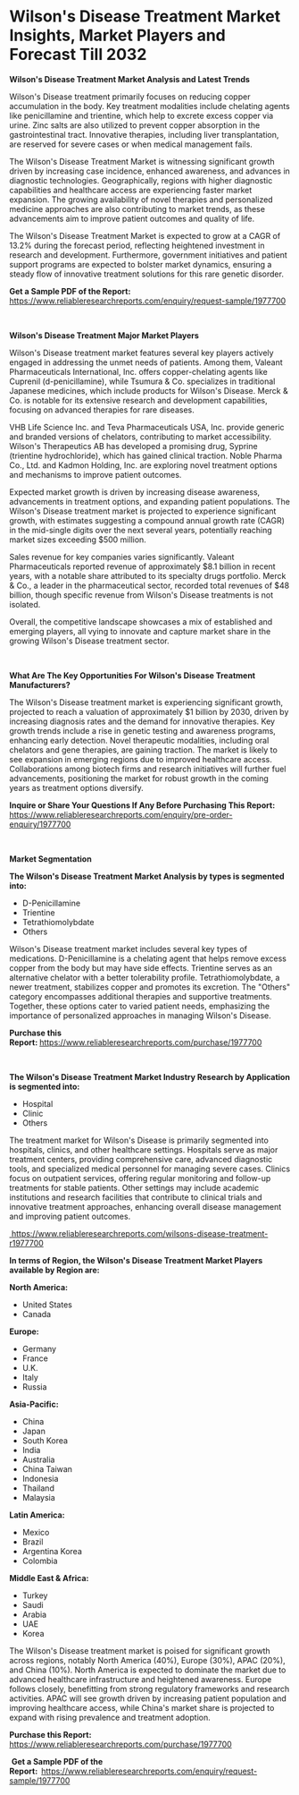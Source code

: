 <p><h1>Wilson's Disease Treatment Market Insights, Market Players and Forecast Till 2032</h1></p><p><strong>Wilson's Disease Treatment Market Analysis and Latest Trends</strong></p>
<p><p>Wilson's Disease treatment primarily focuses on reducing copper accumulation in the body. Key treatment modalities include chelating agents like penicillamine and trientine, which help to excrete excess copper via urine. Zinc salts are also utilized to prevent copper absorption in the gastrointestinal tract. Innovative therapies, including liver transplantation, are reserved for severe cases or when medical management fails. </p><p>The Wilson's Disease Treatment Market is witnessing significant growth driven by increasing case incidence, enhanced awareness, and advances in diagnostic technologies. Geographically, regions with higher diagnostic capabilities and healthcare access are experiencing faster market expansion. The growing availability of novel therapies and personalized medicine approaches are also contributing to market trends, as these advancements aim to improve patient outcomes and quality of life. </p><p>The Wilson's Disease Treatment Market is expected to grow at a CAGR of 13.2% during the forecast period, reflecting heightened investment in research and development. Furthermore, government initiatives and patient support programs are expected to bolster market dynamics, ensuring a steady flow of innovative treatment solutions for this rare genetic disorder.</p></p>
<p><strong>Get a Sample PDF of the Report:&nbsp;</strong> <a href="https://www.reliableresearchreports.com/enquiry/request-sample/1977700?utm_campaign=2239&utm_medium=2&utm_source=Github&utm_content=ia&utm_term=16042025&utm_id=wilsons-disease-treatment">https://www.reliableresearchreports.com/enquiry/request-sample/1977700</a></p>
<p>&nbsp;</p>
<p><strong>Wilson's Disease Treatment Major Market Players</strong></p>
<p><p>Wilson's Disease treatment market features several key players actively engaged in addressing the unmet needs of patients. Among them, Valeant Pharmaceuticals International, Inc. offers copper-chelating agents like Cuprenil (d-penicillamine), while Tsumura & Co. specializes in traditional Japanese medicines, which include products for Wilson's Disease. Merck & Co. is notable for its extensive research and development capabilities, focusing on advanced therapies for rare diseases.</p><p>VHB Life Science Inc. and Teva Pharmaceuticals USA, Inc. provide generic and branded versions of chelators, contributing to market accessibility. Wilson's Therapeutics AB has developed a promising drug, Syprine (trientine hydrochloride), which has gained clinical traction. Noble Pharma Co., Ltd. and Kadmon Holding, Inc. are exploring novel treatment options and mechanisms to improve patient outcomes.</p><p>Expected market growth is driven by increasing disease awareness, advancements in treatment options, and expanding patient populations. The Wilson's Disease treatment market is projected to experience significant growth, with estimates suggesting a compound annual growth rate (CAGR) in the mid-single digits over the next several years, potentially reaching market sizes exceeding $500 million.</p><p>Sales revenue for key companies varies significantly. Valeant Pharmaceuticals reported revenue of approximately $8.1 billion in recent years, with a notable share attributed to its specialty drugs portfolio. Merck & Co., a leader in the pharmaceutical sector, recorded total revenues of $48 billion, though specific revenue from Wilson's Disease treatments is not isolated. </p><p>Overall, the competitive landscape showcases a mix of established and emerging players, all vying to innovate and capture market share in the growing Wilson's Disease treatment sector.</p></p>
<p>&nbsp;</p>
<p><strong>What Are The Key Opportunities For Wilson's Disease Treatment Manufacturers?</strong></p>
<p><p>The Wilson's Disease treatment market is experiencing significant growth, projected to reach a valuation of approximately $1 billion by 2030, driven by increasing diagnosis rates and the demand for innovative therapies. Key growth trends include a rise in genetic testing and awareness programs, enhancing early detection. Novel therapeutic modalities, including oral chelators and gene therapies, are gaining traction. The market is likely to see expansion in emerging regions due to improved healthcare access. Collaborations among biotech firms and research initiatives will further fuel advancements, positioning the market for robust growth in the coming years as treatment options diversify.</p></p>
<p><strong>Inquire or Share Your Questions If Any Before Purchasing This Report:</strong> <a href="https://www.reliableresearchreports.com/enquiry/pre-order-enquiry/1977700?utm_campaign=2239&utm_medium=2&utm_source=Github&utm_content=ia&utm_term=16042025&utm_id=wilsons-disease-treatment">https://www.reliableresearchreports.com/enquiry/pre-order-enquiry/1977700</a></p>
<p>&nbsp;</p>
<p><strong>Market Segmentation</strong></p>
<p><strong>The Wilson's Disease Treatment Market Analysis by types is segmented into:</strong></p>
<p><ul><li>D-Penicillamine</li><li>Trientine</li><li>Tetrathiomolybdate</li><li>Others</li></ul></p>
<p><p>Wilson's Disease treatment market includes several key types of medications. D-Penicillamine is a chelating agent that helps remove excess copper from the body but may have side effects. Trientine serves as an alternative chelator with a better tolerability profile. Tetrathiomolybdate, a newer treatment, stabilizes copper and promotes its excretion. The "Others" category encompasses additional therapies and supportive treatments. Together, these options cater to varied patient needs, emphasizing the importance of personalized approaches in managing Wilson's Disease.</p></p>
<p><strong>Purchase this Report:&nbsp;</strong><a href="https://www.reliableresearchreports.com/purchase/1977700?utm_campaign=2239&utm_medium=2&utm_source=Github&utm_content=ia&utm_term=16042025&utm_id=wilsons-disease-treatment">https://www.reliableresearchreports.com/purchase/1977700</a></p>
<p>&nbsp;</p>
<p><strong>The Wilson's Disease Treatment Market Industry Research by Application is segmented into:</strong></p>
<p><ul><li>Hospital</li><li>Clinic</li><li>Others</li></ul></p>
<p><p>The treatment market for Wilson's Disease is primarily segmented into hospitals, clinics, and other healthcare settings. Hospitals serve as major treatment centers, providing comprehensive care, advanced diagnostic tools, and specialized medical personnel for managing severe cases. Clinics focus on outpatient services, offering regular monitoring and follow-up treatments for stable patients. Other settings may include academic institutions and research facilities that contribute to clinical trials and innovative treatment approaches, enhancing overall disease management and improving patient outcomes.</p></p>
<p><a href="https://www.reliableresearchreports.com/wilsons-disease-treatment-r1977700?utm_campaign=2239&utm_medium=2&utm_source=Github&utm_content=ia&utm_term=16042025&utm_id=wilsons-disease-treatment">&nbsp;https://www.reliableresearchreports.com/wilsons-disease-treatment-r1977700</a></p>
<p><strong>In terms of Region, the Wilson's Disease Treatment Market Players available by Region are:</strong></p>
<p>
    <p> <strong> North America: </strong>
        <ul>
            <li>United States</li>
            <li>Canada</li>
        </ul>
        </p> 
    <p> <strong> Europe: </strong>
        <ul>
            <li>Germany</li>
            <li>France</li>
            <li>U.K.</li>
            <li>Italy</li>
            <li>Russia</li>
        </ul>
        </p> 
    <p> <strong> Asia-Pacific: </strong>
        <ul>
            <li>China</li>
            <li>Japan</li>
            <li>South Korea</li>
            <li>India</li>
            <li>Australia</li>
            <li>China Taiwan</li>
            <li>Indonesia</li>
            <li>Thailand</li>
            <li>Malaysia</li>
        </ul>
        </p> 
    <p> <strong> Latin America: </strong>
        <ul>
            <li>Mexico</li>
            <li>Brazil</li>
            <li>Argentina Korea</li>
            <li>Colombia</li>
        </ul>
        </p> 
    <p> <strong> Middle East & Africa: </strong>
        <ul>
            <li>Turkey</li>
            <li>Saudi</li>
            <li>Arabia</li>
            <li>UAE</li>
            <li>Korea</li>
        </ul>
    </p>
    </p>
<p><p>The Wilson's Disease treatment market is poised for significant growth across regions, notably North America (40%), Europe (30%), APAC (20%), and China (10%). North America is expected to dominate the market due to advanced healthcare infrastructure and heightened awareness. Europe follows closely, benefitting from strong regulatory frameworks and research activities. APAC will see growth driven by increasing patient population and improving healthcare access, while China's market share is projected to expand with rising prevalence and treatment adoption.</p></p>
<p><strong>Purchase this Report: </strong><a href="https://www.reliableresearchreports.com/purchase/1977700?utm_campaign=2239&utm_medium=2&utm_source=Github&utm_content=ia&utm_term=16042025&utm_id=wilsons-disease-treatment">https://www.reliableresearchreports.com/purchase/1977700</a></p>
<p>&nbsp;<strong>Get a Sample PDF of the Report:&nbsp;&nbsp;</strong><a href="https://www.reliableresearchreports.com/enquiry/request-sample/1977700?utm_campaign=2239&utm_medium=2&utm_source=Github&utm_content=ia&utm_term=16042025&utm_id=wilsons-disease-treatment">https://www.reliableresearchreports.com/enquiry/request-sample/1977700</a></p>
<p><strong></strong></p>
<p><p></p><p></p><p></p></p>